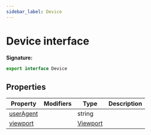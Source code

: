 ```yaml
---
sidebar_label: Device
---
```


# Device interface

**Signature:**

```typescript
export interface Device
```

## Properties

| Property                                     | Modifiers | Type                                | Description |
| -------------------------------------------- | --------- | ----------------------------------- | ----------- |
| [userAgent](./puppeteer.device.useragent.md) |           | string                              |             |
| [viewport](./puppeteer.device.viewport.md)   |           | [Viewport](./puppeteer.viewport.md) |             |

